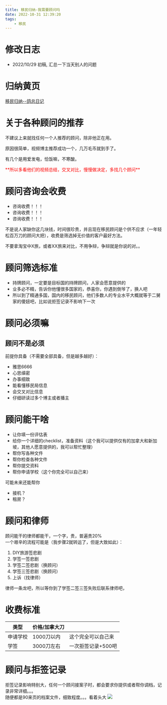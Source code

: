 ```yaml
---
title: 移民归纳-我需要顾问吗
date: 2022-10-31 12:39:20
tags:
    - 移民
---
```

<!-- toc -->

# 修改日志
* 2022/10/29 初稿, 汇总一下当天别人的问题

# 归纳黄页
[移民归纳--鸽总日记](https://vball.fun/2022/10/28/imm-geziwang-roadmap/)

# 关于各种顾问的推荐
不建议上来就找任何一个人推荐的顾问，除非他正在用。  

原因很简单，视频博主推荐成功一个，几万毛币就到手了。  

有几个是用爱发电，恰饭嘛，不寒酸。  

<font color=red>
**所以多看他们的视频总结，交叉对比，慢慢做决定，多找几个顾问**
</font>


# 顾问咨询会收费
- 咨询收费！！！
- 咨询收费！！！
- 咨询收费！！！

不是说人家缺你这几块钱，时间很珍贵，并且现在移民顾问是个供不应求（一年轻松百万刀的顾问大把），收费是筛选掉无价值的客户最好方法。  

不要拿淘宝中X旅，或者XX旅来对比，不用争辩，争辩就是你说的对。。  



# 顾问筛选标准

- 持牌顾问，一定要是目标国的持牌顾问，人家会愿意提供的
- 业多必不精，告诉你他懂很多国家的，恭喜你，你遇到倒爷了，换人吧
- 所以到了精通多国，国内的移民顾问，他们多数人的专业水平大概就等于二舅家的傻妞吧，比如说拒签记录不影响下一次

# 顾问必须嘛
## 顾问不是必须
前提你具备（不需要全部具备，但是越多越好）：
- 雅思6666
- 心思缜密
- 办事细致
- 能看懂移民局信息
- 会交叉对比信息
- 仔细研读过多个博主或者播主

# 顾问能干啥
- 让你填一份评估表
- 给你一个详细的checklist，准备资料（这个我可以提供仅有的加拿大和新加坡，其他人愿意提供的，我可以帮忙整理）
- 帮你写各种文件
- 帮你检查各种文件
- 帮你提交资料
- 帮你申请学校（这个你完全可以自己来）

可能未来还能帮你
- 接机？
- 租房？

# 顾问和律师
顾问能干的律师都能干，一个字，贵，普遍贵20%  
一个艰辛的流程可能是（我步骤2就转运了，但是大致如此）：
1. DIY旅游签悲剧
2. 学签一签悲剧
3. 学签二签悲剧（换顾问）
4. 学签三签悲剧（换顾问）
5. 上诉（找律师）

律师一条龙吧，所以等你到了学签二签三签失败后联系律师吧，

# 收费标准

| 类型 | 价格/加拿大刀 |  |
| --- | --- | --- |
| 申请学校 | 1000刀以内 | 这个完全可以自己来 |
| 学签 | 3000刀左右 | 一次拒签记录+500吧 | 

# 顾问与拒签记录

拒签记录影响特别大，任何一个顾问接案子时，都会要求你提供或者帮你调档，记录非常详细。。。  
随便都是90来页的档案文件，细致程度。。。看着头大
![](bg.png)
